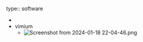 type:: software

-
- vimium
	- ![Screenshot from 2024-01-18 22-04-46.png](../assets/Screenshot_from_2024-01-18_22-04-46_1705611927983_0.png)